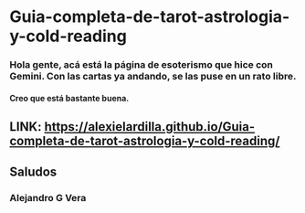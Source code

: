 # Guia-completa-de-tarot-astrologia-y-cold-reading

### Hola gente, acá está la página de esoterismo que hice con Gemini. Con las cartas ya andando, se las puse en un rato libre.

#### Creo que está bastante buena.

## LINK: https://alexielardilla.github.io/Guia-completa-de-tarot-astrologia-y-cold-reading/

## Saludos

### Alejandro G Vera
